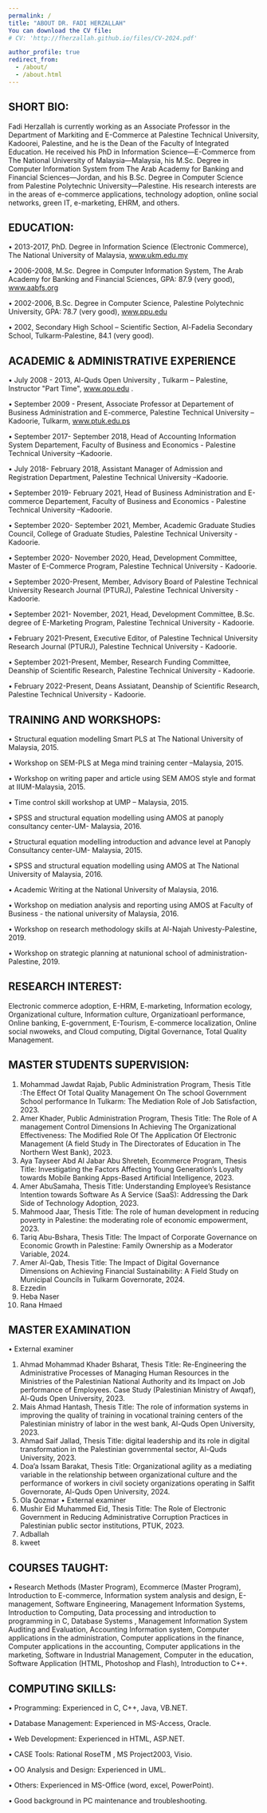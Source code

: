 ```yaml
---
permalink: /
title: "ABOUT DR. FADI HERZALLAH"
You can download the CV file:
# CV: 'http://fherzallah.github.io/files/CV-2024.pdf'

author_profile: true
redirect_from: 
  - /about/
  - /about.html
---
```

SHORT BIO:
--------------
Fadi Herzallah is currently working as an Associate Professor in the Department of Markiting and E-Commerce at Palestine Technical University, Kadoorei, Palestine, and he is the Dean of the Faculty of Integrated Education. He received his PhD in Information Science—E-Commerce from The National University of Malaysia—Malaysia, his M.Sc. Degree in Computer Information System from The Arab Academy for Banking and Financial Sciences—Jordan, and his B.Sc. Degree in Computer Science from Palestine Polytechnic University—Palestine. His research interests are in the areas of e-commerce applications, technology adoption, online social networks, green IT, e-marketing, EHRM, and others.


EDUCATION:	
------------
•	2013-2017, PhD. Degree in Information Science (Electronic Commerce), The National University of Malaysia, www.ukm.edu.my

•	2006-2008, M.Sc. Degree in Computer Information System, The Arab Academy for Banking and Financial Sciences, GPA: 87.9 (very good), www.aabfs.org

•	2002-2006, B.Sc. Degree in Computer Science, Palestine Polytechnic University, GPA: 78.7 (very good), www.ppu.edu

•	2002, Secondary High School – Scientific Section, Al-Fadelia  Secondary School, Tulkarm-Palestine, 84.1 (very good).



ACADEMIC & ADMINISTRATIVE EXPERIENCE
------------
•	July 2008 - 2013, Al-Quds Open University , Tulkarm – Palestine, Instructor  "Part Time", www.qou.edu .

•	September 2009 - Present, Associate Professor at Departement of Business Administration and E-commerce, Palestine Technical University –Kadoorie, Tulkarm, www.ptuk.edu.ps

•	September 2017- September 2018, Head of Accounting Information System Departement, Faculty of Business and Economics  - Palestine Technical University –Kadoorie. 

•	July 2018- February 2018, Assistant Manager of Admission and Registration Department, Palestine Technical University –Kadoorie.

•	September 2019- February 2021, Head of Business Administration and E-commerce Departement, Faculty of Business and Economics  - Palestine Technical University –Kadoorie.

•	September 2020- September 2021, Member, Academic Graduate Studies Council, College of Graduate Studies, Palestine Technical University - Kadoorie.

•	September 2020- November 2020, Head, Development Committee, Master of E-Commerce Program, Palestine Technical University - Kadoorie. 

•	September 2020-Present, Member, Advisory Board of Palestine Technical University Research Journal (PTURJ), Palestine Technical University - Kadoorie.

•	September 2021- November, 2021, Head, Development Committee, B.Sc. degree of E-Marketing Program, Palestine Technical University - Kadoorie.

•	February 2021-Present, Executive Editor, of Palestine Technical University Research Journal (PTURJ), Palestine Technical University - Kadoorie.

•	September 2021-Present, Member, Research Funding Committee, Deanship of Scientific Research, Palestine Technical University - Kadoorie.

•	February 2022-Present, Deans Assiatant, Deanship of Scientific Research, Palestine Technical University - Kadoorie.


TRAINING AND WORKSHOPS: 
------------
•	Structural equation modelling Smart PLS at The National University of Malaysia, 2015.

•	Workshop on SEM-PLS at Mega mind training center –Malaysia, 2015.

•	Workshop on writing paper and article using SEM AMOS style and format at IIUM-Malaysia, 2015.

•	Time control skill workshop at UMP – Malaysia, 2015.

•	SPSS and structural equation modelling using AMOS at panoply consultancy center-UM- Malaysia, 2016.

•	Structural equation modelling introduction and advance level at Panoply Consultancy center-UM- Malaysia, 2015.

•	SPSS and structural equation modelling using AMOS at The National University of Malaysia, 2016.

•	Academic Writing at the National University of Malaysia, 2016.

•	Workshop on mediation analysis and reporting using AMOS at Faculty of Business - the national university of Malaysia, 2016.

•	Workshop on research methodology skills at Al-Najah Univesty-Palestine, 2019.

•	Workshop on strategic planning at natunional school of administration-Palestine, 2019.


RESEARCH INTEREST:
------------
Electronic commerce adoption, E-HRM, E-marketing, Information ecology, Organizational culture, Information culture, Organizatioanl performance, Online banking, E-government, E-Tourism, E-commerce localization, Online social nwoweks, and Cloud computing, Digital Governance, Total Quality Management. 

MASTER STUDENTS SUPERVISION:
------------
1.	Mohammad Jawdat Rajab, Public Administration Program, Thesis Title :The Effect Of Total Quality Management On The school Government School performance In Tulkarm: The Mediation Role of Job Satisfaction, 2023.
2.	Amer Khader, Public Administration Program, Thesis Title: The Role of A management Control Dimensions In Achieving The Organizational Effectiveness: The Modified Role Of The Application Of Electronic Management (A field Study in The Directorates of Education in The Northern West Bank), 2023.
3.	Aya Tayseer Abd Al Jabar Abu Shreteh, Ecommerce Program, Thesis Title: Investigating the Factors Affecting Young Generation’s Loyalty towards Mobile Banking Apps-Based Artificial Intelligence, 2023.
4.	Amer AbuSamaha, Thesis Title: Understanding Employee’s Resistance Intention towards Software As A
Service (SaaS): Addressing the Dark Side of Technology Adoption, 2023.
5.	Mahmood Jaar, Thesis Title: The role of human development in reducing poverty in Palestine: the moderating role of economic empowerment, 2023.
6.	Tariq Abu-Bshara, Thesis Title: The Impact of Corporate Governance on Economic Growth in Palestine: Family Ownership as a Moderator Variable, 2024.
7.	Amer Al-Qab, Thesis Title: The Impact of Digital Governance Dimensions on Achieving Financial Sustainability: A Field Study on Municipal Councils in Tulkarm Governorate, 2024.
8.	Ezzedin
9.	Heba Naser
10.	Rana Hmaed

MASTER EXAMINATION
------------
•	External examiner
1.	Ahmad Mohammad Khader Bsharat, Thesis Title: Re-Engineering the Administrative Processes of Managing Human Resources in the Ministries of the Palestinian National Authority and its Impact on Job performance of Employees. Case Study (Palestinian Ministry of Awqaf), Al-Quds Open University, 2023.
2.	Mais Ahmad Hantash, Thesis Title: The role of information systems in improving the quality of training in vocational training centers of the Palestinian ministry of labor in the west bank,  Al-Quds Open University, 2023.
3.	Ahmad Saif  Jallad, Thesis Title: digital leadership and its role in digital transformation in the Palestinian governmental sector, Al-Quds University, 2023.
4.	Doa’a Issam Barakat, Thesis Title: Organizational agility as a mediating variable in the relationship between organizational culture and the performance of workers in civil society organizations operating in Salfit Governorate, Al-Quds Open University, 2024.
5.	Ola Qozmar
•	External examiner
1.	Mushir Eid Muhammed Eid, Thesis Title: The Role of Electronic Government in Reducing Administrative Corruption Practices in Palestinian public sector institutions, PTUK, 2023.
2.	Adballah
3.	kweet


COURSES TAUGHT:
------------
•	Research Methods (Master Program), Ecommerce (Master Program), Introduction to E-commerce, Information system analysis and design, E-management, Software Engineering, Management Information Systems, Introduction to Computing, Data processing and introduction to programming in C, Database Systems , Management Information System Auditing and Evaluation, Accounting Information system, Computer applications in the administration, Computer applications in the finance, Computer applications in the accounting, Computer applications in the marketing, Software in Industrial Management, Computer in the education, Software Application (HTML, Photoshop and Flash), Introduction to C++.

COMPUTING SKILLS:
------------
•	Programming: Experienced in C, C++, Java, VB.NET.

•	Database Management: Experienced in MS-Access, Oracle.

•	Web Development: Experienced in HTML, ASP.NET.

•	CASE Tools: Rational RoseTM , MS Project2003, Visio.

•	OO Analysis and Design: Experienced in UML.

•	Others: Experienced in MS-Office (word, excel, PowerPoint).

• Good background in PC maintenance and troubleshooting.
